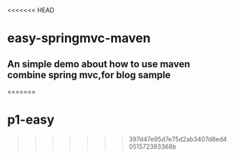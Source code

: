 <<<<<<< HEAD
# easy-springmvc-maven
## An simple demo about how to use maven combine spring mvc,for blog sample
=======
# p1-easy
>>>>>>> 397d47e95d7e75d2ab3407d8ed4051572393368b
